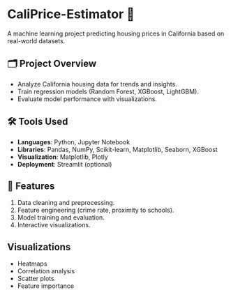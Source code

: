# CaliPrice-Estimator 🚀

A machine learning project predicting housing prices in California based on real-world datasets.

## 🗂️ Project Overview
- Analyze California housing data for trends and insights.
- Train regression models (Random Forest, XGBoost, LightGBM).
- Evaluate model performance with visualizations.

## 🛠️ Tools Used
- **Languages**: Python, Jupyter Notebook
- **Libraries**: Pandas, NumPy, Scikit-learn, Matplotlib, Seaborn, XGBoost
- **Visualization**: Matplotlib, Plotly
- **Deployment**: Streamlit (optional)

## 🚀 Features
1. Data cleaning and preprocessing.
2. Feature engineering (crime rate, proximity to schools).
3. Model training and evaluation.
4. Interactive visualizations.

## Visualizations
- Heatmaps
- Correlation analysis
- Scatter plots
- Feature importance




